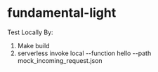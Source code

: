 # fundamental-light

Test Locally By:

1. Make build
2. serverless invoke local --function hello --path mock_incoming_request.json